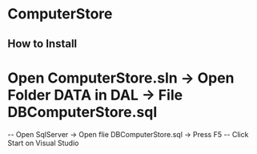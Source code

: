 # ComputerStore
 
## How to Install
# Open ComputerStore.sln -> Open Folder DATA in DAL -> File DBComputerStore.sql
 -- Open SqlServer -> Open flie DBComputerStore.sql -> Press F5
 -- Click Start on Visual Studio
